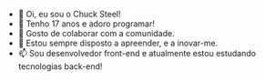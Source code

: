 - 👋 Oi, eu sou o Chuck Steel!
- 👀 Tenho 17 anos e adoro programar!
- 🌱 Gosto de colaborar com a comunidade.
- 💞️ Estou sempre disposto a apreender, e a inovar-me.
- 📫 Sou desenvolvedor front-end e atualmente estou estudando tecnologias back-end!

<!---
oficialchucksteel/oficialchucksteel is a ✨ special ✨ repository because its `README.md` (this file) appears on your GitHub profile.
You can click the Preview link to take a look at your changes.
--->

